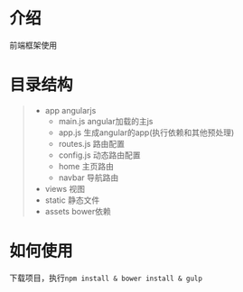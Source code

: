 # 介绍

前端框架使用

# 目录结构

> + app                 angularjs
>     * main.js             angular加载的主js
>     * app.js              生成angular的app(执行依赖和其他预处理)
>     * routes.js           路由配置
>     * config.js           动态路由配置
>     + home                主页路由
>     + navbar              导航路由 
> + views               视图
> + static              静态文件
> + assets              bower依赖

# 如何使用

下载项目，执行`npm install & bower install & gulp`
